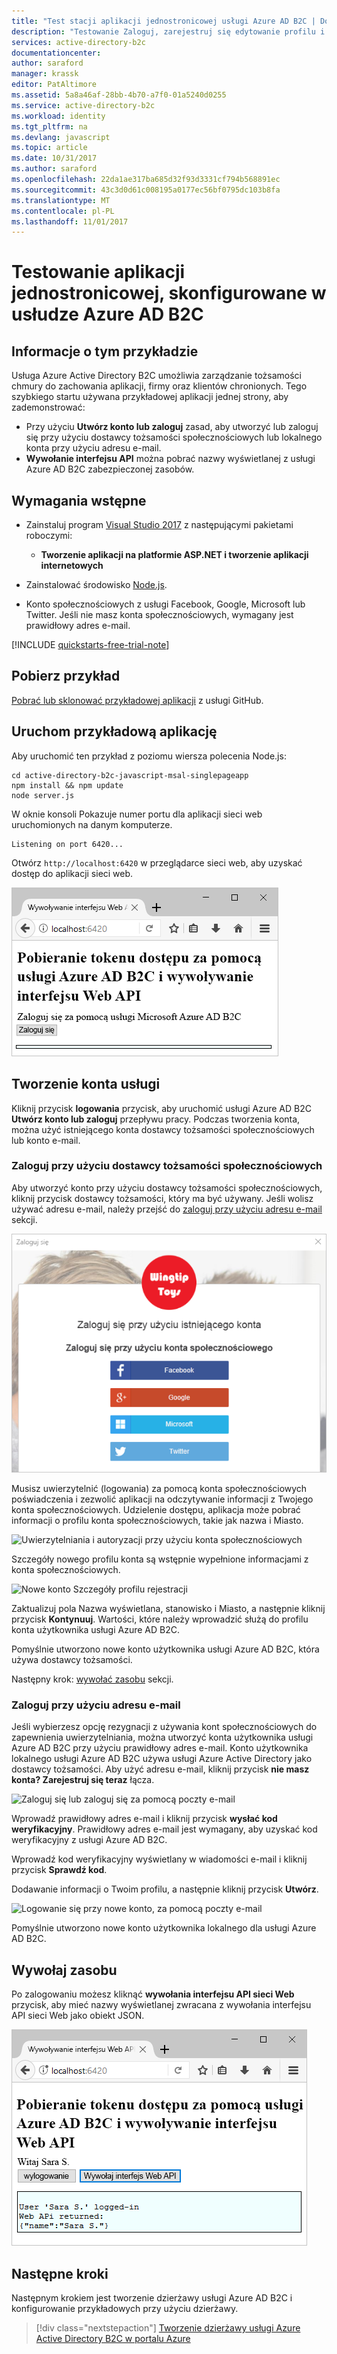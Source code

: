 ```yaml
---
title: "Test stacji aplikacji jednostronicowej usługi Azure AD B2C | Dokumentacja firmy Microsoft"
description: "Testowanie Zaloguj, zarejestruj się edytowanie profilu i resetowania hasła użytkownika podróże przy użyciu środowiska testowego usługi Azure AD B2C"
services: active-directory-b2c
documentationcenter: 
author: saraford
manager: krassk
editor: PatAltimore
ms.assetid: 5a8a46af-28bb-4b70-a7f0-01a5240d0255
ms.service: active-directory-b2c
ms.workload: identity
ms.tgt_pltfrm: na
ms.devlang: javascript
ms.topic: article
ms.date: 10/31/2017
ms.author: saraford
ms.openlocfilehash: 22da1ae317ba685d32f93d3331cf794b568891ec
ms.sourcegitcommit: 43c3d0d61c008195a0177ec56bf0795dc103b8fa
ms.translationtype: MT
ms.contentlocale: pl-PL
ms.lasthandoff: 11/01/2017
---
```

# <a name="test-drive-a-single-page-application-configured-with-azure-ad-b2c"></a>Testowanie aplikacji jednostronicowej, skonfigurowane w usłudze Azure AD B2C

## <a name="about-this-sample"></a>Informacje o tym przykładzie

Usługa Azure Active Directory B2C umożliwia zarządzanie tożsamości chmury do zachowania aplikacji, firmy oraz klientów chronionych.  Tego szybkiego startu używana przykładowej aplikacji jednej strony, aby zademonstrować:

* Przy użyciu **Utwórz konto lub zaloguj** zasad, aby utworzyć lub zaloguj się przy użyciu dostawcy tożsamości społecznościowych lub lokalnego konta przy użyciu adresu e-mail. 
* **Wywołanie interfejsu API** można pobrać nazwy wyświetlanej z usługi Azure AD B2C zabezpieczonej zasobów.

## <a name="prerequisites"></a>Wymagania wstępne

* Zainstaluj program [Visual Studio 2017](https://www.visualstudio.com/downloads/) z następującymi pakietami roboczymi:
    - **Tworzenie aplikacji na platformie ASP.NET i tworzenie aplikacji internetowych**

* Zainstalować środowisko [Node.js](https://nodejs.org/en/download/).

* Konto społecznościowych z usługi Facebook, Google, Microsoft lub Twitter. Jeśli nie masz konta społecznościowych, wymagany jest prawidłowy adres e-mail.

[!INCLUDE [quickstarts-free-trial-note](../../includes/quickstarts-free-trial-note.md)]

## <a name="download-the-sample"></a>Pobierz przykład

[Pobrać lub sklonować przykładowej aplikacji](https://github.com/Azure-Samples/active-directory-b2c-javascript-msal-singlepageapp) z usługi GitHub.

## <a name="run-the-sample-application"></a>Uruchom przykładową aplikację

Aby uruchomić ten przykład z poziomu wiersza polecenia Node.js: 

```
cd active-directory-b2c-javascript-msal-singlepageapp
npm install && npm update
node server.js
```

W oknie konsoli Pokazuje numer portu dla aplikacji sieci web uruchomionych na danym komputerze.

```
Listening on port 6420...
```

Otwórz `http://localhost:6420` w przeglądarce sieci web, aby uzyskać dostęp do aplikacji sieci web.


![Przykładową aplikację w przeglądarce](media/active-directory-b2c-quickstarts-spa/sample-app-spa.png)

## <a name="create-an-account"></a>Tworzenie konta usługi

Kliknij przycisk **logowania** przycisk, aby uruchomić usługi Azure AD B2C **Utwórz konto lub zaloguj** przepływu pracy. Podczas tworzenia konta, można użyć istniejącego konta dostawcy tożsamości społecznościowych lub konto e-mail.

### <a name="sign-up-using-a-social-identity-provider"></a>Zaloguj przy użyciu dostawcy tożsamości społecznościowych

Aby utworzyć konto przy użyciu dostawcy tożsamości społecznościowych, kliknij przycisk dostawcy tożsamości, który ma być używany. Jeśli wolisz używać adresu e-mail, należy przejść do [zaloguj przy użyciu adresu e-mail](#sign-up-using-an-email-address) sekcji.

![Dostawca logowania lub Utwórz konto](media/active-directory-b2c-quickstarts-spa/sign-in-or-sign-up-spa.png)

Musisz uwierzytelnić (logowania) za pomocą konta społecznościowych poświadczenia i zezwolić aplikacji na odczytywanie informacji z Twojego konta społecznościowych. Udzielenie dostępu, aplikacja może pobrać informacji o profilu konta społecznościowych, takie jak nazwa i Miasto. 

![Uwierzytelniania i autoryzacji przy użyciu konta społecznościowych](media/active-directory-b2c-quickstarts-spa/twitter-authenticate-authorize-spa.png)

Szczegóły nowego profilu konta są wstępnie wypełnione informacjami z konta społecznościowych. 

![Nowe konto Szczegóły profilu rejestracji](media/active-directory-b2c-quickstarts-spa/new-account-sign-up-profile-details-spa.png)

Zaktualizuj pola Nazwa wyświetlana, stanowisko i Miasto, a następnie kliknij przycisk **Kontynuuj**.  Wartości, które należy wprowadzić służą do profilu konta użytkownika usługi Azure AD B2C.

Pomyślnie utworzono nowe konto użytkownika usługi Azure AD B2C, która używa dostawcy tożsamości. 

Następny krok: [wywołać zasobu](#call-a-resource) sekcji.

### <a name="sign-up-using-an-email-address"></a>Zaloguj przy użyciu adresu e-mail

Jeśli wybierzesz opcję rezygnacji z używania kont społecznościowych do zapewnienia uwierzytelniania, można utworzyć konta użytkownika usługi Azure AD B2C przy użyciu prawidłowy adres e-mail. Konto użytkownika lokalnego usługi Azure AD B2C używa usługi Azure Active Directory jako dostawcy tożsamości. Aby użyć adresu e-mail, kliknij przycisk **nie masz konta? Zarejestruj się teraz** łącza.

![Zaloguj się lub zaloguj się za pomocą poczty e-mail](media/active-directory-b2c-quickstarts-spa/sign-in-or-sign-up-email-spa.png)

Wprowadź prawidłowy adres e-mail i kliknij przycisk **wysłać kod weryfikacyjny**. Prawidłowy adres e-mail jest wymagany, aby uzyskać kod weryfikacyjny z usługi Azure AD B2C. 

Wprowadź kod weryfikacyjny wyświetlany w wiadomości e-mail i kliknij przycisk **Sprawdź kod**.

Dodawanie informacji o Twoim profilu, a następnie kliknij przycisk **Utwórz**.

![Logowanie się przy nowe konto, za pomocą poczty e-mail](media/active-directory-b2c-quickstarts-spa/sign-up-new-account-profile-email-web.png)

Pomyślnie utworzono nowe konto użytkownika lokalnego dla usługi Azure AD B2C.

## <a name="call-a-resource"></a>Wywołaj zasobu

Po zalogowaniu możesz kliknąć **wywołania interfejsu API sieci Web** przycisk, aby mieć nazwy wyświetlanej zwracana z wywołania interfejsu API sieci Web jako obiekt JSON. 

![Interfejs API sieci Web odpowiedzi](media/active-directory-b2c-quickstarts-spa/call-api-spa.png)

## <a name="next-steps"></a>Następne kroki

Następnym krokiem jest tworzenie dzierżawy usługi Azure AD B2C i konfigurowanie przykładowych przy użyciu dzierżawy. 

> [!div class="nextstepaction"]
> [Tworzenie dzierżawy usługi Azure Active Directory B2C w portalu Azure](active-directory-b2c-get-started.md)